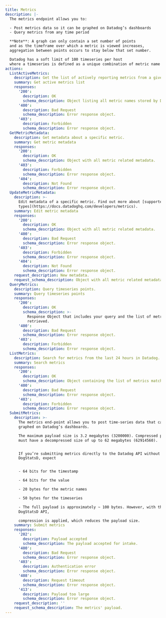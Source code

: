 ```yaml
---
title: Metrics
description: |-
  The metrics endpoint allows you to:

  - Post metrics data so it can be graphed on Datadog’s dashboards
  - Query metrics from any time period

  **Note**: A graph can only contain a set number of points
  and as the timeframe over which a metric is viewed increases,
  aggregation between points occurs to stay below that set number.

  Datadog has a soft limit of 100 timeseries per host
  where a timeseries is defined as a unique combination of metric name and tag.
actions:
  ListActiveMetrics:
    description: Get the list of actively reporting metrics from a given time until now.
    summary: Get active metrics list
    responses:
      '200':
        description: OK
        schema_description: Object listing all metric names stored by Datadog since a given time.
      '400':
        description: Bad Request
        schema_description: Error response object.
      '403':
        description: Forbidden
        schema_description: Error response object.
  GetMetricMetadata:
    description: Get metadata about a specific metric.
    summary: Get metric metadata
    responses:
      '200':
        description: OK
        schema_description: Object with all metric related metadata.
      '403':
        description: Forbidden
        schema_description: Error response object.
      '404':
        description: Not Found
        schema_description: Error response object.
  UpdateMetricMetadata:
    description: >-
      Edit metadata of a specific metric. Find out more about [supported
      types](https://docs.datadoghq.com/developers/metrics).
    summary: Edit metric metadata
    responses:
      '200':
        description: OK
        schema_description: Object with all metric related metadata.
      '400':
        description: Bad Request
        schema_description: Error response object.
      '403':
        description: Forbidden
        schema_description: Error response object.
      '404':
        description: Not Found
        schema_description: Error response object.
    request_description: New metadata.
    request_schema_description: Object with all metric related metadata.
  QueryMetrics:
    description: Query timeseries points.
    summary: Query timeseries points
    responses:
      '200':
        description: OK
        schema_description: >-
          Response Object that includes your query and the list of metrics
          retrieved.
      '400':
        description: Bad Request
        schema_description: Error response object.
      '403':
        description: Forbidden
        schema_description: Error response object.
  ListMetrics:
    description: Search for metrics from the last 24 hours in Datadog.
    summary: Search metrics
    responses:
      '200':
        description: OK
        schema_description: Object containing the list of metrics matching the search query.
      '400':
        description: Bad Request
        schema_description: Error response object.
      '403':
        description: Forbidden
        schema_description: Error response object.
  SubmitMetrics:
    description: >-
      The metrics end-point allows you to post time-series data that can be
      graphed on Datadog’s dashboards.

      The maximum payload size is 3.2 megabytes (3200000). Compressed payloads
      must have a decompressed size of up to 62 megabytes (62914560).


      If you’re submitting metrics directly to the Datadog API without using
      DogStatsD, expect


      - 64 bits for the timestamp

      - 64 bits for the value

      - 20 bytes for the metric names

      - 50 bytes for the timeseries

      - The full payload is approximately ~ 100 bytes. However, with the
      DogStatsD API,

      compression is applied, which reduces the payload size.
    summary: Submit metrics
    responses:
      '202':
        description: Payload accepted
        schema_description: The payload accepted for intake.
      '400':
        description: Bad Request
        schema_description: Error response object.
      '403':
        description: Authentication error
        schema_description: Error response object.
      '408':
        description: Request timeout
        schema_description: Error response object.
      '413':
        description: Payload too large
        schema_description: Error response object.
    request_description: ''
    request_schema_description: The metrics' payload.
---
```

